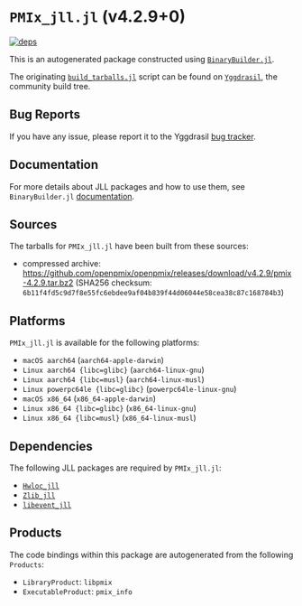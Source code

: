 # `PMIx_jll.jl` (v4.2.9+0)

[![deps](https://juliahub.com/docs/PMIx_jll/deps.svg)](https://juliahub.com/ui/Packages/PMIx_jll/924PK?page=2)

This is an autogenerated package constructed using [`BinaryBuilder.jl`](https://github.com/JuliaPackaging/BinaryBuilder.jl).

The originating [`build_tarballs.jl`](https://github.com/JuliaPackaging/Yggdrasil/blob/00c54f22553909927dc327fe33bc3a243bc512a1/P/PMIx/build_tarballs.jl) script can be found on [`Yggdrasil`](https://github.com/JuliaPackaging/Yggdrasil/), the community build tree.

## Bug Reports

If you have any issue, please report it to the Yggdrasil [bug tracker](https://github.com/JuliaPackaging/Yggdrasil/issues).

## Documentation

For more details about JLL packages and how to use them, see `BinaryBuilder.jl` [documentation](https://docs.binarybuilder.org/stable/jll/).

## Sources

The tarballs for `PMIx_jll.jl` have been built from these sources:

* compressed archive: https://github.com/openpmix/openpmix/releases/download/v4.2.9/pmix-4.2.9.tar.bz2 (SHA256 checksum: `6b11f4fd5c9d7f8e55fc6ebdee9af04b839f44d06044e58cea38c87c168784b3`)

## Platforms

`PMIx_jll.jl` is available for the following platforms:

* `macOS aarch64` (`aarch64-apple-darwin`)
* `Linux aarch64 {libc=glibc}` (`aarch64-linux-gnu`)
* `Linux aarch64 {libc=musl}` (`aarch64-linux-musl`)
* `Linux powerpc64le {libc=glibc}` (`powerpc64le-linux-gnu`)
* `macOS x86_64` (`x86_64-apple-darwin`)
* `Linux x86_64 {libc=glibc}` (`x86_64-linux-gnu`)
* `Linux x86_64 {libc=musl}` (`x86_64-linux-musl`)

## Dependencies

The following JLL packages are required by `PMIx_jll.jl`:

* [`Hwloc_jll`](https://github.com/JuliaBinaryWrappers/Hwloc_jll.jl)
* [`Zlib_jll`](https://github.com/JuliaBinaryWrappers/Zlib_jll.jl)
* [`libevent_jll`](https://github.com/JuliaBinaryWrappers/libevent_jll.jl)

## Products

The code bindings within this package are autogenerated from the following `Products`:

* `LibraryProduct`: `libpmix`
* `ExecutableProduct`: `pmix_info`
